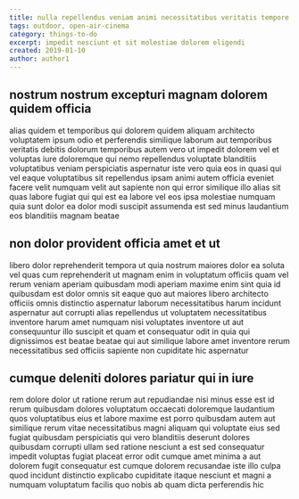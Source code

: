 ```yaml
---
title: nulla repellendus veniam animi necessitatibus veritatis tempore article 1280
tags: outdoor, open-air-cinema
category: things-to-do
excerpt: impedit nesciunt et sit molestiae dolorem eligendi
created: 2019-01-10
author: author1
---
```


## nostrum nostrum excepturi magnam dolorem quidem officia

alias quidem et temporibus qui dolorem quidem aliquam architecto voluptatem ipsum odio et perferendis similique laborum aut temporibus veritatis debitis dolorum temporibus autem vero ut impedit dolorem vel et voluptas iure doloremque qui nemo repellendus voluptate blanditiis voluptatibus veniam perspiciatis aspernatur iste vero quia eos in quasi qui vel eaque voluptatibus sit repellendus ipsam animi autem officia eveniet facere velit numquam velit aut sapiente non qui error similique illo alias sit quas labore fugiat qui qui est ea labore vel eos ipsa molestiae numquam quia sunt dolor ea dolor modi suscipit assumenda est sed minus laudantium eos blanditiis magnam beatae

## non dolor provident officia amet et ut

libero dolor reprehenderit tempora ut quia nostrum maiores dolor ea soluta vel quas cum reprehenderit ut magnam enim in voluptatum officiis quam vel rerum veniam aperiam quibusdam modi aperiam maxime enim sint quia id quibusdam est dolor omnis sit eaque quo aut maiores libero architecto officiis omnis distinctio aspernatur laborum necessitatibus harum incidunt aspernatur aut corrupti alias repellendus ut voluptatem necessitatibus inventore harum amet numquam nisi voluptates inventore ut aut consequuntur illo suscipit et quam et consequatur odit in quia qui dignissimos est beatae beatae qui aut similique labore amet inventore rerum necessitatibus sed officiis sapiente non cupiditate hic aspernatur

## cumque deleniti dolores pariatur qui in iure

rem dolore dolor ut ratione rerum aut repudiandae nisi minus esse est id rerum quibusdam dolores voluptatum occaecati doloremque laudantium quos voluptatibus eius et labore maxime est porro quibusdam autem aut similique rerum vitae necessitatibus magni aliquam qui voluptate eius sed fugiat quibusdam perspiciatis qui vero blanditiis deserunt dolores quibusdam corrupti ullam sed ratione nesciunt a est sed consequatur impedit voluptas fugiat placeat error odit cumque amet minima a aut dolorem fugit consequatur est cumque dolorem recusandae iste illo culpa quod incidunt distinctio explicabo cupiditate itaque nesciunt et magni a numquam voluptatum facilis quo nobis ab quam dicta perferendis hic
